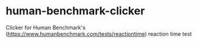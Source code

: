 # human-benchmark-clicker
Clicker for Human Benchmark's (https://www.humanbenchmark.com/tests/reactiontime) reaction time test
